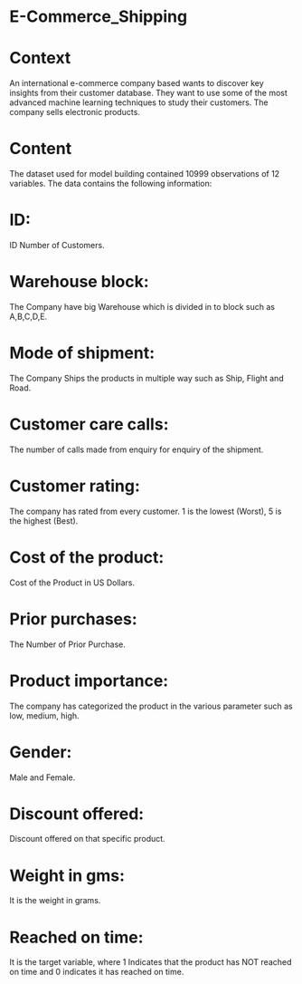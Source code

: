 # E-Commerce_Shipping

# Context
An international e-commerce company based wants to discover key insights from their customer database. They want to use some of the most advanced machine learning techniques to study their customers. The company sells electronic products.

# Content
The dataset used for model building contained 10999 observations of 12 variables.
The data contains the following information:

# ID:
ID Number of Customers.                                                  
# Warehouse block:
The Company have big Warehouse which is divided in to block such as A,B,C,D,E.
# Mode of shipment:
The Company Ships the products in multiple way such as Ship, Flight and Road.
# Customer care calls:
The number of calls made from enquiry for enquiry of the shipment.
# Customer rating: 
The company has rated from every customer. 1 is the lowest (Worst), 5 is the highest (Best).
# Cost of the product: 
Cost of the Product in US Dollars.
# Prior purchases: 
The Number of Prior Purchase.
# Product importance: 
The company has categorized the product in the various parameter such as low, medium, high.
# Gender: 
Male and Female.
# Discount offered: 
Discount offered on that specific product.
# Weight in gms: 
It is the weight in grams.
# Reached on time: 
It is the target variable, where 1 Indicates that the product has NOT reached on time and 0 indicates it has reached on time.
